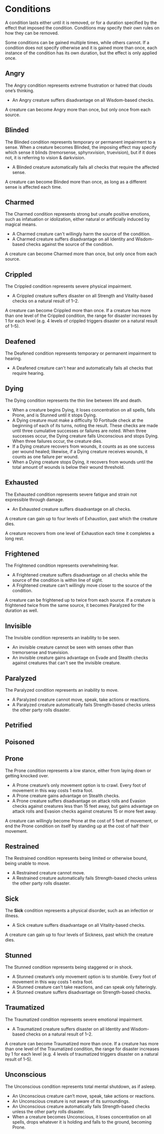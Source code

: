 # Conditions

A condition lasts either until it is removed, or for a duration specified by the effect that imposed the condition. Conditions may specify their own rules on how they can be removed.

Some conditions can be gained multiple times, while others cannot. If a condition does not specify otherwise and it is gained more than once, each instance of the condition has its own duration, but the effect is only applied once.

## Angry

The Angry condition represents extreme frustration or hatred that clouds one’s thinking.

* An Angry creature suffers disadvantage on all Wisdom-based checks.

A creature can become Angry more than once, but only once from each source.

## Blinded

The Blinded condition represents temporary or permanent impairment to a sense. When a creature becomes Blinded, the imposing effect may specify which sense it blinds \(tremorsense, sphynxvision, truevision\), but if it does not, it is referring to vision & darkvision.

* A Blinded creature automatically fails all checks that require the affected sense.

A creature can become Blinded more than once, as long as a different sense is affected each time.

## Charmed

The Charmed condition represents strong but unsafe positive emotions, such as infatuation or idolization, either natural or artificially induced by magical means.

* A Charmed creature can't willingly harm the source of the condition.
* A Charmed creature suffers disadvantage on all Identity and Wisdom-based checks against the source of the condition.

A creature can become Charmed more than once, but only once from each source.

## Crippled

The Crippled condition represents severe physical impairment.

* A Crippled creature suffers disaster on all Strength and Vitality-based checks on a natural result of 1–2.

A creature can become Crippled more than once. If a creature has more than one level of the Crippled condition, the range for disaster increases by 1 for each level \(e.g. 4 levels of crippled triggers disaster on a natural result of 1–5\).

## Deafened

The Deafened condition represents temporary or permanent impairment to hearing.

* A Deafened creature can't hear and automatically fails all checks that require hearing.

## Dying

The Dying condition represents the thin line between life and death.

* When a creature begins Dying, it loses concentration on all spells, falls Prone, and is Stunned until it stops Dying.
* A Dying creature must make a difficulty 10 Fortitude check at the beginning of each of its turns, noting the result. These checks are made until three cumulative successes or failures are noted. When three successes occur, the Dying creature falls Unconscious and stops Dying. When three failures occur, the creature dies.
* If a Dying creature recovers from wounds, it counts as as one success per wound healed; likewise, if a Dying creature receives wounds, it counts as one failure per wound.
* When a Dying creature stops Dying, it recovers from wounds until the total amount of wounds is below their wound threshold.

## Exhausted

The Exhausted condition represents severe fatigue and strain not expressible through damage.

* An Exhausted creature suffers disadvantage on all checks.

A creature can gain up to four levels of Exhaustion, past which the creature dies.

A creature recovers from one level of Exhaustion each time it completes a long rest.

## Frightened

The Frightened condition represents overwhelming fear.

*  A Frightened creature suffers disadvantage on all checks while the source of the condition is within line of sight.
* A Frightened creature can't willingly move closer to the source of the condition.

A creature can be frightened up to twice from each source. If a creature is frightened twice from the same source, it becomes Paralyzed for the duration as well.

## Invisible

The Invisible condition represents an inability to be seen.

* An invisible creature cannot be seen with senses other than tremorsense and truevision.
* An invisible creature gains advantage on Evade and Stealth checks against creatures that can't see the invisible creature.

## Paralyzed

The Paralyzed condition represents an inability to move.

* A Paralyzed creature cannot move, speak, take actions or reactions.
* A Paralyzed creature automatically fails Strength-based checks unless the other party rolls disaster.

## Petrified

## Poisoned

## Prone

The Prone condition represents a low stance, either from laying down or getting knocked over.

* A Prone creature’s only movement option is to crawl. Every foot of movement in this way costs 1 extra foot.
* A Prone creature gains advantage on Stealth checks.
* A Prone creature suffers disadvantage on attack rolls and Evasion checks against creatures less than 15 feet away, but gains advantage on attack rolls and Evasion checks against creatures 15 or more feet away.

A creature can willingly become Prone at the cost of 5 feet of movement, or end the Prone condition on itself by standing up at the cost of half their movement.

## Restrained

The Restrained condition represents being limited or otherwise bound, being unable to move.

* A Restrained creature cannot move.
* A Restrained creature automatically fails Strength-based checks unless the other party rolls disaster.

## Sick

The **Sick** condition represents a physical disorder, such as an infection or illness.

* A Sick creature suffers disadvantage on all Vitality-based checks.

A creature can gain up to four levels of Sickness, past which the creature dies.

## Stunned

The Stunned condition represents being staggered or in shock.

* A Stunned creature’s only movement option is to stumble. Every foot of movement in this way costs 1 extra foot.
* A Stunned creature can't take reactions, and can speak only falteringly.
* A Stunned creature suffers disadvantage on Strength-based checks.

## Traumatized

The Traumatized condition represents severe emotional impairment.

* A Traumatized creature suffers disaster on all Identity and Wisdom-based checks on a natural result of 1–2.

A creature can become Traumatized more than once. If a creature has more than one level of the Traumatized condition, the range for disaster increases by 1 for each level \(e.g. 4 levels of traumatized triggers disaster on a natural result of 1–5\).

## Unconscious

The Unconscious condition represents total mental shutdown, as if asleep.

* An Unconscious creature can’t move, speak, take actions or reactions.
* An Unconscious creature is not aware of its surroundings.
* An Unconscious creature automatically fails Strength-based checks unless the other party rolls disaster.
* When a creature becomes Unconscious, it loses concentration on all spells, drops whatever it is holding and falls to the ground, becoming Prone.

